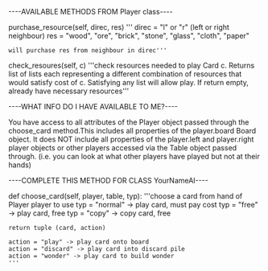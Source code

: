 ----AVAILABLE METHODS FROM Player class----

purchase_resource(self, direc, res)
	''' direc = "l" or "r" (left or right neighbour)
	res = "wood", "ore", "brick", "stone", "glass", "cloth", "paper"
	
	will purchase res from neighbour in direc'''

check_resoures(self, c)
	'''check resources needed to play Card c.
	Returns list of lists each representing a different combination of resources that
	would satisfy cost of c. Satisfying any list will allow play. If return empty, already
	have necessary resources'''


----WHAT INFO DO I HAVE AVAILABLE TO ME?----

You have access to all attributes of the Player object passed through the
choose_card method.This includes all properties of the player.board Board object.
It does NOT include all properties of the player.left and player.right player objects
or other players accessed via the Table object passed through.
(i.e. you can look at what other players have played but not at their hands)



----COMPLETE THIS METHOD FOR CLASS YourNameAI----

def choose_card(self, player, table, typ):
	'''choose a card from hand of Player player to use
	typ = "normal" -> play card, must pay cost
	typ = "free" -> play card, free
	typ = "copy" -> copy card, free

	return tuple (card, action)

	action = "play" -> play card onto board
	action = "discard" -> play card into discard pile
	action = "wonder" -> play card to build wonder
	'''
